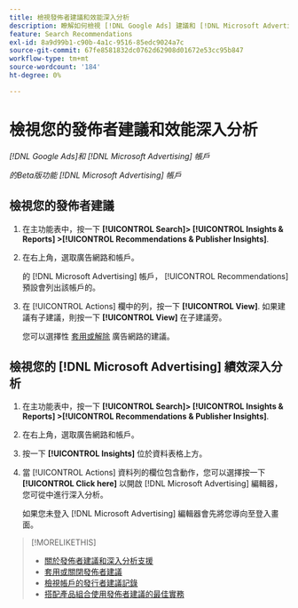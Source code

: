 ```yaml
---
title: 檢視發佈者建議和效能深入分析
description: 瞭解如何檢視 [!DNL Google Ads] 建議和 [!DNL Microsoft Advertising] 廣告網路帳戶的效能分析。
feature: Search Recommendations
exl-id: 8a9d99b1-c90b-4a1c-9516-85edc9024a7c
source-git-commit: 67fe8581832dc0762d62908d01672e53cc95b847
workflow-type: tm+mt
source-wordcount: '184'
ht-degree: 0%

---
```


# 檢視您的發佈者建議和效能深入分析

*[!DNL Google Ads]和 [!DNL Microsoft Advertising] 帳戶*

*的Beta版功能 [!DNL Microsoft Advertising] 帳戶*

## 檢視您的發佈者建議

1. 在主功能表中，按一下 **[!UICONTROL Search]> [!UICONTROL Insights & Reports] >[!UICONTROL Recommendations & Publisher Insights]**.

1. 在右上角，選取廣告網路和帳戶。

   的 [!DNL Microsoft Advertising] 帳戶， [!UICONTROL Recommendations] 預設會列出該帳戶的。

1. 在 [!UICONTROL Actions] 欄中的列，按一下 **[!UICONTROL View]**. 如果建議有子建議，則按一下 **[!UICONTROL View]** 在子建議旁。

   您可以選擇性 [套用或解除](recommendation-apply-dismiss.md) 廣告網路的建議。

## 檢視您的 [!DNL Microsoft Advertising] 績效深入分析

1. 在主功能表中，按一下 **[!UICONTROL Search]> [!UICONTROL Insights & Reports] >[!UICONTROL Recommendations & Publisher Insights]**.

1. 在右上角，選取廣告網路和帳戶。

1. 按一下 **[!UICONTROL Insights]** 位於資料表格上方。

1. 當 [!UICONTROL Actions] 資料列的欄位包含動作，您可以選擇按一下 **[!UICONTROL Click here]** 以開啟 [!DNL Microsoft Advertising] 編輯器，您可從中進行深入分析。

   如果您未登入 [!DNL Microsoft Advertising] 編輯器會先將您導向至登入畫面。

>[!MORELIKETHIS]
>
>* [關於發佈者建議和深入分析支援](recommendation-support.md)
>* [套用或關閉發佈者建議](recommendation-apply-dismiss.md)
>* [檢視帳戶的發行者建議記錄](recommendation-view-log.md)
>* [搭配產品組合使用發佈者建議的最佳實務](recommendation-best-practices.md)

